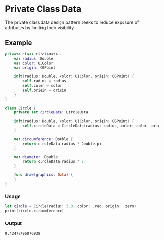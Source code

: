 # Private Class Data

The private class data design pattern seeks to reduce exposure of attributes by limiting their visibility.

## Example

```swift
private class CircleData {
    var radius: Double
    var color: UIColor
    var origin: CGPoint

    init(radius: Double, color: UIColor, origin: CGPoint) {
        self.radius = radius
        self.color = color
        self.origin = origin
    }
}

class Circle {
    private let circleData: CircleData

    init(radius: Double, color: UIColor, origin: CGPoint) {
        self.circleData = CircleData(radius: radius, color: color, origin: origin)
    }

    var circumference: Double {
        return circleData.radius * Double.pi
    }

    var diameter: Double {
        return circleData.radius * 2
    }

    func draw(graphics: Data) {
    }
}
```

### Usage

```swift
let circle = Circle(radius: 3.0, color: .red, origin: .zero)
print(circle.circumference)
```

### Output

```text
9.42477796076938
```
